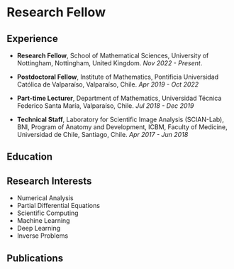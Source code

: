 # Research Fellow

## Experience

- <strong>Research Fellow</strong>, School of Mathematical Sciences, University of Nottingham, Nottingham, United Kingdom. <em>Nov 2022 - Present</em>.

- <strong>Postdoctoral Fellow</strong>, Institute of Mathematics, Pontificia Universidad Católica de Valparaíso, Valparaíso, Chile. <em>Apr 2019 - Oct 2022</em>

- <strong>Part-time Lecturer</strong>, Department of Mathematics, Universidad Técnica Federico Santa María, Valparaíso, Chile. <em>Jul 2018 - Dec 2019</em>

- <strong>Technical Staff</strong>, Laboratory for Scientific Image Analysis (SCIAN-Lab), BNI, Program of Anatomy and Development, ICBM, Faculty of Medicine, Universidad de Chile, Santiago, Chile. <em>Apr 2017 - Jun 2018</em>

## Education

## Research Interests
- Numerical Analysis
- Partial Differential Equations
- Scientific Computing
- Machine Learning
- Deep Learning
- Inverse Problems

## Publications
